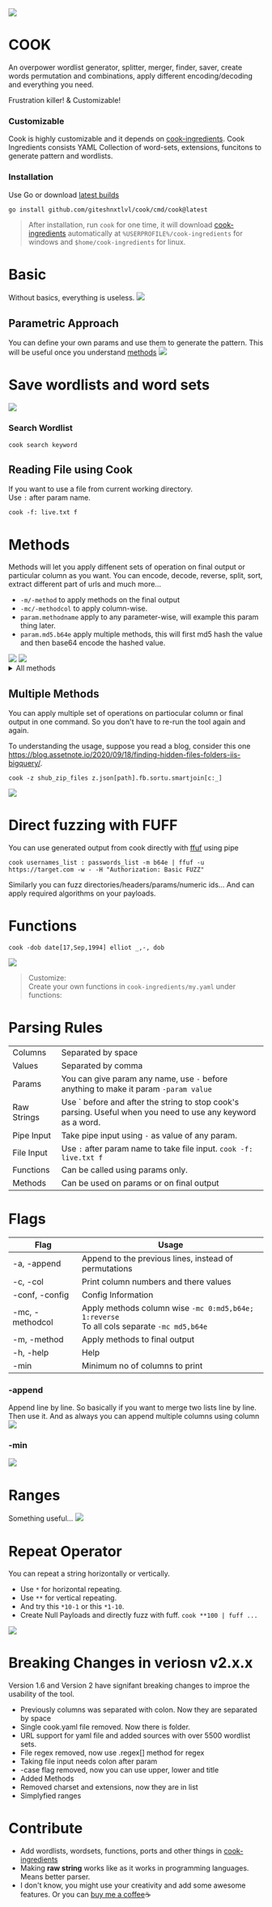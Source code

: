 <img src="assets/head.png">

# COOK
An overpower wordlist generator, splitter, merger, finder, saver, create words permutation and combinations, apply different encoding/decoding and everything you need.  

Frustration killer! & Customizable!

### Customizable
Cook is highly customizable and it depends on
[cook-ingredients](https://github.com/giteshnxtlvl/cook-ingredients). Cook Ingredients consists YAML Collection of word-sets, extensions, funcitons to generate pattern and wordlists.

### Installation
Use Go or download [latest builds](https://github.com/giteshnxtlvl/cook/releases/)  
```
go install github.com/giteshnxtlvl/cook/cmd/cook@latest
```

> After installation, run `cook` for one time, it will download [cook-ingredients](https://github.com/giteshnxtlvl/cook-ingredients) automatically at `%USERPROFILE%/cook-ingredients` for windows and `$home/cook-ingredients` for linux.

# Basic
Without basics, everything is useless.
<img src="assets/basic.png">

## Parametric Approach
You can define your own params and use them to generate the pattern. This will be useful once you understand [methods](#methods)
<img src="assets/parameterapproach.png">

# Save wordlists and word sets
<img src="assets/savewordlist.png">

### Search Wordlist
```
cook search keyword
```

## Reading File using Cook
If you want to use a file from current working directory.  
Use `:` after param name. 
```
cook -f: live.txt f
```

# Methods
Methods will let you apply diffenent sets of operation on final output or particular column as you want. You can encode, decode, reverse, split, sort, extract different part of urls and much more...

- `-m/-method` to apply methods on the final output
- `-mc/-methodcol` to apply column-wise.
- `param.methodname` apply to any parameter-wise, will example this param thing later.
- `param.md5.b64e` apply multiple methods, this will first md5 hash the value and then base64 encode the hashed value.

<img src="assets/methods.png">
<img src="assets/methdocs.png">

<details><summary>All methods</summary>

```
METHODS
    Apply different sets of operations to your wordlists

STRING/LIST/JSON
    sort                           - Sort them
    sortu                          - Sort them with unique values only
    reverse                        - Reverse string
    split                          - split[char]
    splitindex                     - splitindex[char:index]
    replace                        - Replace All replace[this:tothis]
    leet                           - a->4, b->8, e->3 ...
                                     leet[0] or leet[1]
    json                           - Extract JSON field
                                     json[key] or json[key:subkey:sub-subkey]
    smart                          - Separate words with naming convensions
                                     redirectUri, redirect_uri, redirect-uri  ->  [redirect, uri]
    smartjoin                      - This will split the words from naming convensions &
                                     param.smartjoin[c,_] (case, join)
                                     redirect-uri, redirectUri, redirect_uri ->  redirect_Uri

    u          upper               - Uppercase
    l          lower               - Lowercase
    t          title               - Titlecase

URLS
    fb         filebase            - Extract filename from path or url
    s          scheme              - Extract http, https, gohper, ws, etc. from URL
               user                - Extract username from url
               pass                - Extract password from url
    h          host                - Extract host from url
    p          port                - Extract port from url
    ph         path                - Extract path from url
    f          fragment            - Extract fragment from url
    q          query               - Extract whole query from url
    k          keys                - Extract keys from url
    v          values              - Extract values from url
    d          domain              - Extract domain from url
               tld                 - Extract tld from url
               alldir              - Extract all dirrectories from url's path
    sub        subdomain           - Extract subdomain from url
               allsubs             - Extract subdomain from url

ENCODERS
    b64e       b64encode           - Base64 encoder
    hexe       hexencode           - Hex string encoder
               charcode            - Give charcode encoding
                                     charcode[0] without semicolon
                                     charcode[1] with semicolon
    jsone      jsonescape          - JSON escape
    urle       urlencode           - URL encode reserved characters
               utf16               - UTF-16 encoder (Little Endian)
               utf16be             - UTF-16 encoder (Big Endian)
    xmle       xmlescape           - XML escape
    urleall    urlencodeall        - URL encode all characters
    unicodee   unicodeencodeall    - Unicode escape string encode (all characters)

DECODERS
    b64d       b64decode           - Base64 decoder
    hexd       hexdecode           - Hex string decoder
    jsonu      jsonunescape        - JSON unescape
    unicoded   unicodedecode       - Unicode escape string decode
    urld       urldecode           - URL decode
    xmlu       xmlunescape         - XML unescape

HASHES
    md5                            - MD5 sum
    sha1                           - SHA1 checksum
    sha224                         - SHA224 checksum
    sha256                         - SHA256 checksum
    sha384                         - SHA384 checksum
    sha512                         - SHA512 checksum
  
```
</details>

## Multiple Methods
You can apply multiple set of operations on partiocular column or final output in one command. So you don't have to re-run the tool again and again.

To understanding the usage, suppose you read a blog, consider this one https://blog.assetnote.io/2020/09/18/finding-hidden-files-folders-iis-bigquery/.

```
cook -z shub_zip_files z.json[path].fb.sortu.smartjoin[c:_]
```

<img src="./assets/multiplemethods.png">

# Direct fuzzing with FUFF
You can use generated output from cook directly with [ffuf](https://github.com/ffuf/ffuf) using pipe

```
cook usernames_list : passwords_list -m b64e | ffuf -u https://target.com -w - -H "Authorization: Basic FUZZ"
```

Similarly you can fuzz directories/headers/params/numeric ids... And can apply required algorithms on your payloads.

# Functions
```
cook -dob date[17,Sep,1994] elliot _,-, dob
```
<img src="./assets/functions.png">

> Customize:    
 Create your own functions in `cook-ingredients/my.yaml` under functions:

# Parsing Rules
|  |  |
|---|---|
|Columns| Separated by space |
|Values| Separated by comma |
|Params| You can give param any name, use `-` before anything to make it param `-param value` |
|Raw Strings| Use ` before and after the string to stop cook's parsing. Useful when you need to use any keyword as a word. |
|Pipe Input| Take pipe input using `-` as value of any param. |
|File Input| Use `:` after param name to take file input. `cook -f: live.txt f`|
|Functions | Can be called using params only. |
|Methods | Can be used on params or on final output |

# Flags
| Flag | Usage |
|---|---|
|-a, -append| Append to the previous lines, instead of permutations |
|-c, -col| Print column numbers and there values |
|-conf, -config| Config Information |
|-mc, -methodcol| Apply methods column wise  `-mc 0:md5,b64e; 1:reverse` <br> To all cols separate  `-mc md5,b64e` |
|-m, -method| Apply methods to final output |
|-h, -help| Help |
|-min | Minimum no of columns to print |

### -append
Append line by line. So basically if you want to merge two lists line by line. Then use it. And as always you can append multiple columns using column
<img src="./assets/append.png"> 

### -min
<img src="./assets/min.png">

# Ranges
Something useful...
<img src="./assets/ranges.png">

# Repeat Operator
You can repeat a string horizontally or vertically.
- Use `*` for horizontal repeating.
- Use `**` for vertical repeating.
- And try this `*10-1` or this `*1-10`.
- Create Null Payloads and directly fuzz with fuff. `cook **100 | fuff ...`
<img src="./assets/repeat.png">

</details>

# Breaking Changes in veriosn v2.x.x
Version 1.6 and Version 2 have signifant breaking changes to improe the usability of the tool.

- Previously columns was separated with colon. Now they are separated by space
- Single cook.yaml file removed. Now there is folder.
- URL support for yaml file and added sources with over 5500 wordlist sets.
- File regex removed, now use .regex[] method for regex
- Taking file input needs colon after param
- -case flag removed, now you can use upper, lower and title
- Added Methods
- Removed charset and extensions, now they are in list
- Simplyfied ranges

# Contribute
- Add wordlists, wordsets, functions, ports and other things in [cook-ingredients](https://github.com/giteshnxtlvl/cook-ingredients)
- Making **raw string** works like as it works in programming languages. Means better parser.
- I don't know, you might use your creativity and add some awesome features.
Or you can [buy me a coffee](https://www.buymeacoffee.com/giteshnxtlvl)☕
